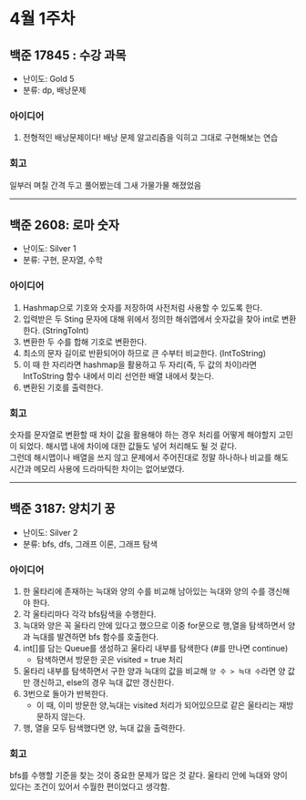 # 4월 1주차
## 백준 17845 : 수강 과목
- 난이도: Gold 5
- 분류: dp, 배낭문제

### 아이디어
1. 전형적인 배낭문제이다! 배낭 문제 알고리즘을 익히고 그대로 구현해보는 연습

### 회고
일부러 며칠 간격 두고 풀어봤는데 그새 가물가물 해졌었음

____
## 백준 2608: 로마 숫자
- 난이도: Silver 1
- 분류: 구현, 문자열, 수학

### 아이디어
1. Hashmap으로 기호와 숫자를 저장하여 사전처럼 사용할 수 있도록 한다.
2. 입력받은 두 Sting 문자에 대해 위에서 정의한 해쉬맵에서 숫자값을 찾아 int로 변환한다. (StringToInt)
3. 변환한 두 수를 합해 기호로 변환한다.
4. 최소의 문자 길이로 반환되어야 하므로 큰 수부터 비교한다. (IntToString)
5. 이 때 한 자리라면 hashmap을 활용하고 두 자리(즉, 두 값의 차이)라면 IntToString 함수 내에서 미리 선언한 배열 내에서 찾는다.
6. 변환된 기호를 출력한다.

### 회고
숫자를 문자열로 변환할 때 차이 값을 활용해야 하는 경우 처리를 어떻게 해야할지 고민이 되었다. 해시맵 내에 차이에 대한 값들도 넣어 처리해도 될 것 같다.  
그런데 해시맵이나 배열을 쓰지 않고 문제에서 주어진대로 정말 하나하나 비교를 해도 시간과 메모리 사용에 드라마틱한 차이는 없어보였다. 

___
## 백준 3187: 양치기 꿍
- 난이도: Silver 2
- 분류: bfs, dfs, 그래프 이론, 그래프 탐색

### 아이디어
1. 한 울타리에 존재하는 늑대와 양의 수를 비교해 남아있는 늑대와 양의 수를 갱신해야 한다.
2. 각 울타리마다 각각 bfs탐색을 수행한다.
3. 늑대와 양은 꼭 울타리 안에 있다고 했으므로 이중 for문으로 행,열을 탐색하면서 양과 늑대를 발견하면 bfs 함수를 호출한다.
4. int[]를 담는 Queue를 생성하고 울타리 내부를 탐색한다 (#를 만나면 continue)
    - 탐색하면서 방문한 곳은 visited = true 처리
5. 울타리 내부를 탐색하면서 구한 양과 늑대의 값을 비교해 `양 수 > 늑대 수`라면 양 값만 갱신하고, else의 경우 늑대 값만 갱신한다.
6. 3번으로 돌아가 반복한다.
    - 이 때, 이미 방문한 양,늑대는 visited 처리가 되어있으므로 같은 울타리는 재방문하지 않는다.
7. 행, 열을 모두 탐색했다면 양, 늑대 값을 출력한다.

### 회고
bfs를 수행할 기준을 찾는 것이 중요한 문제가 많은 것 같다. 울타리 안에 늑대와 양이 있다는 조건이 있어서 수월한 편이었다고 생각함.